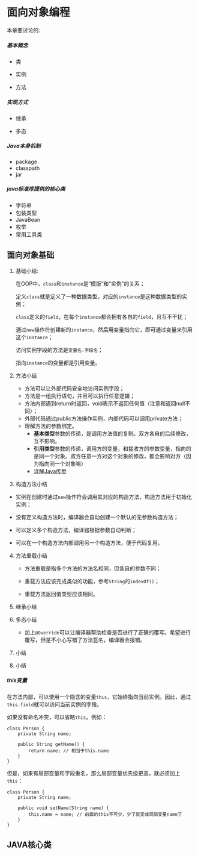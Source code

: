 # 面向对象编程

本章要讨论的:

##### 基本概念

 - 类

 - 实例

 - 方法

##### 实现方式

-  继承

-  多态

##### Java本身机制

- package
- classpath
- jar

##### java标准库提供的核心类

- 字符串
- 包装类型
- JavaBean
- 枚举
- 常用工具类

## 面向对象基础

1. 基础小结:

   在OOP中，`class`和`instance`是“模版”和“实例”的关系；

   定义`class`就是定义了一种数据类型，对应的`instance`是这种数据类型的实例；

   `class`定义的`field`，在每个`instance`都会拥有各自的`field`，且互不干扰；

   通过`new`操作符创建新的`instance`，然后用变量指向它，即可通过变量来引用这个`instance`；

   访问实例字段的方法是`变量名.字段名`；

   指向`instance`的变量都是引用变量。

2. 方法小结
      - 方法可以让外部代码安全地访问实例字段；
      - 方法是一组执行语句，并且可以执行任意逻辑；
      - 方法内部遇到return时返回，void表示不返回任何值（注意和返回null不同）；
      - 外部代码通过public方法操作实例，内部代码可以调用private方法；
      - 理解方法的参数绑定。
        - **基本类型**参数的传递，是调用方法值的复制。双方各自的后续修改，互不影响。
        - **引用类型**参数的传递，调用方的变量，和接收方的参数变量，指向的是同一个对象。双方任意一方对这个对象的修改，都会影响对方（因为指向同一个对象嘛）
        - [详解Java传参](https://blog.csdn.net/xyphf/article/details/78117027)

3.  构造方法小结

   - 实例在创建时通过`new`操作符会调用其对应的构造方法，构造方法用于初始化实例；

   * 没有定义构造方法时，编译器会自动创建一个默认的无参数构造方法；

   * 可以定义多个构造方法，编译器根据参数自动判断；

   * 可以在一个构造方法内部调用另一个构造方法，便于代码复用。

4. 方法重载小结

   * 方法重载是指多个方法的方法名相同，但各自的参数不同；

   * 重载方法应该完成类似的功能，参考`String`的`indexOf()`；

   * 重载方法返回值类型应该相同。

5. 继承小结

6. 多态小结

      - 加上`@Override`可以让编译器帮助检查是否进行了正确的覆写。希望进行覆写，但是不小心写错了方法签名，编译器会报错。

7. 小结

8. 小结

##### this变量

在方法内部，可以使用一个隐含的变量`this`，它始终指向当前实例。因此，通过`this.field`就可以访问当前实例的字段。

如果没有命名冲突，可以省略`this`。例如：

```
class Person {
    private String name;

    public String getName() {
        return name; // 相当于this.name
    }
}
```

但是，如果有局部变量和字段重名，那么局部变量优先级更高，就必须加上`this`：

```
class Person {
    private String name;

    public void setName(String name) {
        this.name = name; // 前面的this不可少，少了就变成局部变量name了
    }
}
```


## JAVA核心类